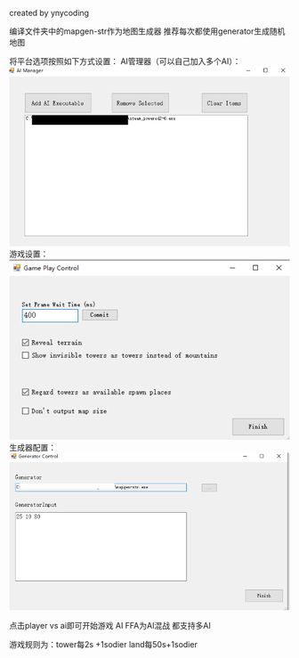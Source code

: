created by ynycoding

编译文件夹中的mapgen-str作为地图生成器
推荐每次都使用generator生成随机地图

将平台选项按照如下方式设置：
AI管理器（可以自己加入多个AI）：
![](1.png)
游戏设置：
![](2.png)
生成器配置：
![](3.png)


点击player vs ai即可开始游戏
AI FFA为AI混战
都支持多AI


游戏规则为：tower每2s +1sodier  land每50s+1sodier